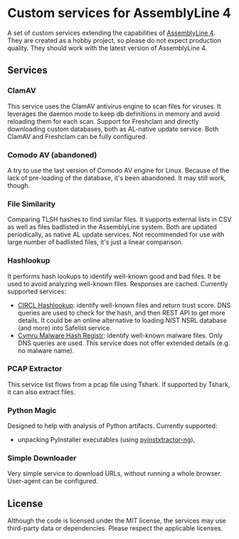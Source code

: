 # Custom services for AssemblyLine 4

A set of custom services extending the capabilities of [AssemblyLine 4](https://github.com/CybercentreCanada/assemblyline).
They are created as a hobby project, so please do not expect production quality. They should work with the latest
version of AssemblyLine 4.

## Services

### ClamAV

This service uses the ClamAV antivirus engine to scan files for viruses. It leverages the daemon mode to keep db
definitions in memory and avoid reloading them for each scan. Support for Freshclam and directly downloading custom
databases, both as AL-native update service. Both ClamAV and Freshclam can be fully configured.

### Comodo AV (abandoned)

A try to use the last version of Comodo AV engine for Linux. Because of the lack of pre-loading of the database,
it's been abandoned. It may still work, though.

### File Similarity

Comparing TLSH hashes to find similar files. It supports external lists in CSV as well as files badlisted in the
AssemblyLine system. Both are updated periodically, as native AL update services. Not recommended for use with large
number of badlisted files, it's just a linear comparison.

### Hashlookup

It performs hash lookups to identify well-known good and bad files. It be used to avoid analyzing well-known
files. Responses are cached. Currently supported services:
- [CIRCL Hashlookup](https://www.circl.lu/services/hashlookup/): identify well-known files and return trust
  score. DNS queries are used to check for the hash, and then REST API to get more details. It could be an
  online alternative to loading NIST NSRL database (and more) into Safelist service.
- [Cymru Malware Hash Registr](https://www.team-cymru.com/mhr): identify well-known malware files. Only
  DNS queries are used. This service does not offer extended details (e.g. no malware name).

### PCAP Extractor

This service list flows from a pcap file using Tshark. If supported by Tshark, it can also extract files.

### Python Magic

Designed to help with analysis of Python artifacts. Currently supported:
- unpacking PyInstaller executables (using [pyinstxtractor-ng](https://github.com/pyinstxtractor/pyinstxtractor-ng)),

### Simple Downloader

Very simple service to download URLs, without running a whole browser. User-agent can be configured.

## License

Although the code is licensed under the MIT license, the services may use third-party data or dependencies.
Please respect the applicable licenses.
